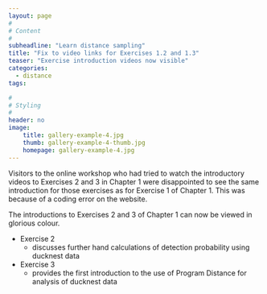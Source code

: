```yaml
---
layout: page
#
# Content
#
subheadline: "Learn distance sampling"
title: "Fix to video links for Exercises 1.2 and 1.3"
teaser: "Exercise introduction videos now visible"
categories:
  - distance
tags:

#
# Styling
#
header: no
image:
    title: gallery-example-4.jpg
    thumb: gallery-example-4-thumb.jpg
    homepage: gallery-example-4.jpg
---
```


Visitors to the online workshop who had tried to watch the introductory videos to Exercises 2 and 3 in Chapter 1 were disappointed to see the same introduction for those exercises as for Exercise 1 of Chapter 1.  This was because of a coding error on the website.

The introductions to Exercises 2 and 3 of Chapter 1 can now be viewed in glorious colour.

* Exercise 2
    - discusses further hand calculations of detection probability using ducknest data
* Exercise 3
    - provides the first introduction to the use of Program Distance for analysis of ducknest data
	